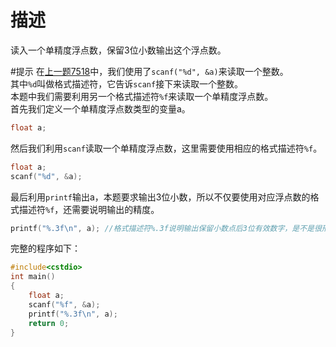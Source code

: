 # 描述
读入一个单精度浮点数，保留3位小数输出这个浮点数。

#提示
在[上一题7518](http://noi.openjudge.cn/ch0101/7518/)中，我们使用了`scanf("%d", &a)`来读取一个整数。  
其中`%d`叫做格式描述符，它告诉`scanf`接下来读取一个整数。  
本题中我们需要利用另一个格式描述符`%f`来读取一个单精度浮点数。  
首先我们定义一个单精度浮点数类型的变量a。
```cpp
float a;
```
然后我们利用`scanf`读取一个单精度浮点数，这里需要使用相应的格式描述符`%f`。
```cpp
float a;
scanf("%d", &a);
```
最后利用`printf`输出a，本题要求输出3位小数，所以不仅要使用对应浮点数的格式描述符`%f`，还需要说明输出的精度。  
```cpp
printf("%.3f\n", a); //格式描述符%.3f说明输出保留小数点后3位有效数字，是不是很形象？
```
完整的程序如下：
```cpp
#include<cstdio>
int main()
{
    float a;
    scanf("%f", &a);
    printf("%.3f\n", a);
    return 0;
}
```
